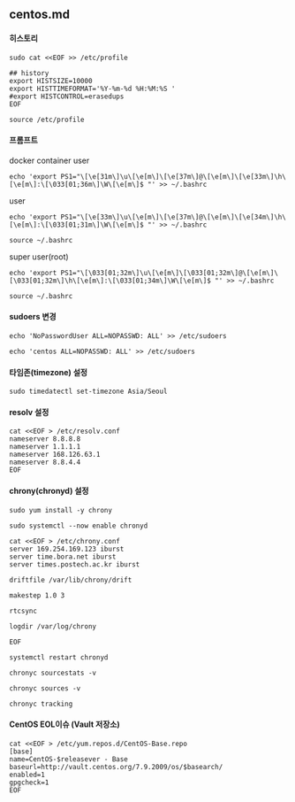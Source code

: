 ## centos.md

#### 히스토리
```
sudo cat <<EOF >> /etc/profile

## history
export HISTSIZE=10000
export HISTTIMEFORMAT='%Y-%m-%d %H:%M:%S '
#export HISTCONTROL=erasedups
EOF
```
```
source /etc/profile
```

#### 프롬프트
docker container user
```
echo 'export PS1="\[\e[31m\]\u\[\e[m\]\[\e[37m\]@\[\e[m\]\[\e[33m\]\h\[\e[m\]:\[\033[01;36m\]\W\[\e[m\]$ "' >> ~/.bashrc
```
user
```
echo 'export PS1="\[\e[33m\]\u\[\e[m\]\[\e[37m\]@\[\e[m\]\[\e[34m\]\h\[\e[m\]:\[\033[01;31m\]\W\[\e[m\]$ "' >> ~/.bashrc
```
```
source ~/.bashrc
```
super user(root)
```
echo 'export PS1="\[\033[01;32m\]\u\[\e[m\]\[\033[01;32m\]@\[\e[m\]\[\033[01;32m\]\h\[\e[m\]:\[\033[01;34m\]\W\[\e[m\]$ "' >> ~/.bashrc
```
```
source ~/.bashrc
```

#### sudoers 변경
```
echo 'NoPasswordUser ALL=NOPASSWD: ALL' >> /etc/sudoers
```
```
echo 'centos ALL=NOPASSWD: ALL' >> /etc/sudoers
```
#### 타임존(timezone) 설정
```
sudo timedatectl set-timezone Asia/Seoul
```

#### resolv 설정
```
cat <<EOF > /etc/resolv.conf
nameserver 8.8.8.8
nameserver 1.1.1.1
nameserver 168.126.63.1
nameserver 8.8.4.4
EOF
```

#### chrony(chronyd) 설정
```
sudo yum install -y chrony
```
```
sudo systemctl --now enable chronyd
```
```
cat <<EOF > /etc/chrony.conf
server 169.254.169.123 iburst
server time.bora.net iburst
server times.postech.ac.kr iburst

driftfile /var/lib/chrony/drift

makestep 1.0 3

rtcsync

logdir /var/log/chrony

EOF
```
```
systemctl restart chronyd
```
```
chronyc sourcestats -v
```
```
chronyc sources -v
```
```
chronyc tracking
```

#### CentOS EOL이슈 (Vault 저장소)
```
cat <<EOF > /etc/yum.repos.d/CentOS-Base.repo
[base]
name=CentOS-$releasever - Base
baseurl=http://vault.centos.org/7.9.2009/os/$basearch/
enabled=1
gpgcheck=1
EOF
